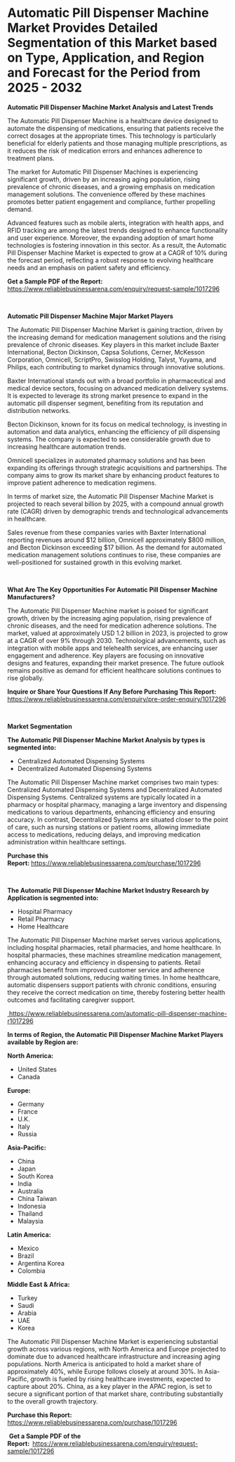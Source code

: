 <p><h1>Automatic Pill Dispenser Machine Market Provides Detailed Segmentation of this Market based on Type, Application, and Region and Forecast for the Period from 2025 - 2032</h1></p><p><strong>Automatic Pill Dispenser Machine Market Analysis and Latest Trends</strong></p>
<p><p>The Automatic Pill Dispenser Machine is a healthcare device designed to automate the dispensing of medications, ensuring that patients receive the correct dosages at the appropriate times. This technology is particularly beneficial for elderly patients and those managing multiple prescriptions, as it reduces the risk of medication errors and enhances adherence to treatment plans. </p><p>The market for Automatic Pill Dispenser Machines is experiencing significant growth, driven by an increasing aging population, rising prevalence of chronic diseases, and a growing emphasis on medication management solutions. The convenience offered by these machines promotes better patient engagement and compliance, further propelling demand. </p><p>Advanced features such as mobile alerts, integration with health apps, and RFID tracking are among the latest trends designed to enhance functionality and user experience. Moreover, the expanding adoption of smart home technologies is fostering innovation in this sector. As a result, the Automatic Pill Dispenser Machine Market is expected to grow at a CAGR of 10% during the forecast period, reflecting a robust response to evolving healthcare needs and an emphasis on patient safety and efficiency.</p></p>
<p><strong>Get a Sample PDF of the Report:&nbsp;</strong> <a href="https://www.reliablebusinessarena.com/enquiry/request-sample/1017296?utm_campaign=2175&utm_medium=2&utm_source=Github&utm_content=ia&utm_term=13042025&utm_id=automatic-pill-dispenser-machine">https://www.reliablebusinessarena.com/enquiry/request-sample/1017296</a></p>
<p>&nbsp;</p>
<p><strong>Automatic Pill Dispenser Machine Major Market Players</strong></p>
<p><p>The Automatic Pill Dispenser Machine Market is gaining traction, driven by the increasing demand for medication management solutions and the rising prevalence of chronic diseases. Key players in this market include Baxter International, Becton Dickinson, Capsa Solutions, Cerner, McKesson Corporation, Omnicell, ScriptPro, Swisslog Holding, Talyst, Yuyama, and Philips, each contributing to market dynamics through innovative solutions.</p><p>Baxter International stands out with a broad portfolio in pharmaceutical and medical device sectors, focusing on advanced medication delivery systems. It is expected to leverage its strong market presence to expand in the automatic pill dispenser segment, benefiting from its reputation and distribution networks.</p><p>Becton Dickinson, known for its focus on medical technology, is investing in automation and data analytics, enhancing the efficiency of pill dispensing systems. The company is expected to see considerable growth due to increasing healthcare automation trends.</p><p>Omnicell specializes in automated pharmacy solutions and has been expanding its offerings through strategic acquisitions and partnerships. The company aims to grow its market share by enhancing product features to improve patient adherence to medication regimens.</p><p>In terms of market size, the Automatic Pill Dispenser Machine Market is projected to reach several billion by 2025, with a compound annual growth rate (CAGR) driven by demographic trends and technological advancements in healthcare.</p><p>Sales revenue from these companies varies with Baxter International reporting revenues around $12 billion, Omnicell approximately $800 million, and Becton Dickinson exceeding $17 billion. As the demand for automated medication management solutions continues to rise, these companies are well-positioned for sustained growth in this evolving market.</p></p>
<p>&nbsp;</p>
<p><strong>What Are The Key Opportunities For Automatic Pill Dispenser Machine Manufacturers?</strong></p>
<p><p>The Automatic Pill Dispenser Machine market is poised for significant growth, driven by the increasing aging population, rising prevalence of chronic diseases, and the need for medication adherence solutions. The market, valued at approximately USD 1.2 billion in 2023, is projected to grow at a CAGR of over 9% through 2030. Technological advancements, such as integration with mobile apps and telehealth services, are enhancing user engagement and adherence. Key players are focusing on innovative designs and features, expanding their market presence. The future outlook remains positive as demand for efficient healthcare solutions continues to rise globally.</p></p>
<p><strong>Inquire or Share Your Questions If Any Before Purchasing This Report:</strong> <a href="https://www.reliablebusinessarena.com/enquiry/pre-order-enquiry/1017296?utm_campaign=2175&utm_medium=2&utm_source=Github&utm_content=ia&utm_term=13042025&utm_id=automatic-pill-dispenser-machine">https://www.reliablebusinessarena.com/enquiry/pre-order-enquiry/1017296</a></p>
<p>&nbsp;</p>
<p><strong>Market Segmentation</strong></p>
<p><strong>The Automatic Pill Dispenser Machine Market Analysis by types is segmented into:</strong></p>
<p><ul><li>Centralized Automated Dispensing Systems</li><li>Decentralized Automated Dispensing Systems</li></ul></p>
<p><p>The Automatic Pill Dispenser Machine market comprises two main types: Centralized Automated Dispensing Systems and Decentralized Automated Dispensing Systems. Centralized systems are typically located in a pharmacy or hospital pharmacy, managing a large inventory and dispensing medications to various departments, enhancing efficiency and ensuring accuracy. In contrast, Decentralized Systems are situated closer to the point of care, such as nursing stations or patient rooms, allowing immediate access to medications, reducing delays, and improving medication administration within healthcare settings.</p></p>
<p><strong>Purchase this Report:&nbsp;</strong><a href="https://www.reliablebusinessarena.com/purchase/1017296?utm_campaign=2175&utm_medium=2&utm_source=Github&utm_content=ia&utm_term=13042025&utm_id=automatic-pill-dispenser-machine">https://www.reliablebusinessarena.com/purchase/1017296</a></p>
<p>&nbsp;</p>
<p><strong>The Automatic Pill Dispenser Machine Market Industry Research by Application is segmented into:</strong></p>
<p><ul><li>Hospital Pharmacy</li><li>Retail Pharmacy</li><li>Home Healthcare</li></ul></p>
<p><p>The Automatic Pill Dispenser Machine market serves various applications, including hospital pharmacies, retail pharmacies, and home healthcare. In hospital pharmacies, these machines streamline medication management, enhancing accuracy and efficiency in dispensing to patients. Retail pharmacies benefit from improved customer service and adherence through automated solutions, reducing waiting times. In home healthcare, automatic dispensers support patients with chronic conditions, ensuring they receive the correct medication on time, thereby fostering better health outcomes and facilitating caregiver support.</p></p>
<p><a href="https://www.reliablebusinessarena.com/automatic-pill-dispenser-machine-r1017296?utm_campaign=2175&utm_medium=2&utm_source=Github&utm_content=ia&utm_term=13042025&utm_id=automatic-pill-dispenser-machine">&nbsp;https://www.reliablebusinessarena.com/automatic-pill-dispenser-machine-r1017296</a></p>
<p><strong>In terms of Region, the Automatic Pill Dispenser Machine Market Players available by Region are:</strong></p>
<p>
    <p> <strong> North America: </strong>
        <ul>
            <li>United States</li>
            <li>Canada</li>
        </ul>
        </p> 
    <p> <strong> Europe: </strong>
        <ul>
            <li>Germany</li>
            <li>France</li>
            <li>U.K.</li>
            <li>Italy</li>
            <li>Russia</li>
        </ul>
        </p> 
    <p> <strong> Asia-Pacific: </strong>
        <ul>
            <li>China</li>
            <li>Japan</li>
            <li>South Korea</li>
            <li>India</li>
            <li>Australia</li>
            <li>China Taiwan</li>
            <li>Indonesia</li>
            <li>Thailand</li>
            <li>Malaysia</li>
        </ul>
        </p> 
    <p> <strong> Latin America: </strong>
        <ul>
            <li>Mexico</li>
            <li>Brazil</li>
            <li>Argentina Korea</li>
            <li>Colombia</li>
        </ul>
        </p> 
    <p> <strong> Middle East & Africa: </strong>
        <ul>
            <li>Turkey</li>
            <li>Saudi</li>
            <li>Arabia</li>
            <li>UAE</li>
            <li>Korea</li>
        </ul>
    </p>
    </p>
<p><p>The Automatic Pill Dispenser Machine Market is experiencing substantial growth across various regions, with North America and Europe projected to dominate due to advanced healthcare infrastructure and increasing aging populations. North America is anticipated to hold a market share of approximately 40%, while Europe follows closely at around 30%. In Asia-Pacific, growth is fueled by rising healthcare investments, expected to capture about 20%. China, as a key player in the APAC region, is set to secure a significant portion of that market share, contributing substantially to the overall growth trajectory.</p></p>
<p><strong>Purchase this Report: </strong><a href="https://www.reliablebusinessarena.com/purchase/1017296?utm_campaign=2175&utm_medium=2&utm_source=Github&utm_content=ia&utm_term=13042025&utm_id=automatic-pill-dispenser-machine">https://www.reliablebusinessarena.com/purchase/1017296</a></p>
<p>&nbsp;<strong>Get a Sample PDF of the Report:&nbsp;&nbsp;</strong><a href="https://www.reliablebusinessarena.com/enquiry/request-sample/1017296?utm_campaign=2175&utm_medium=2&utm_source=Github&utm_content=ia&utm_term=13042025&utm_id=automatic-pill-dispenser-machine">https://www.reliablebusinessarena.com/enquiry/request-sample/1017296</a></p>
<p><strong></strong></p>
<p><p></p><p></p><p></p></p>